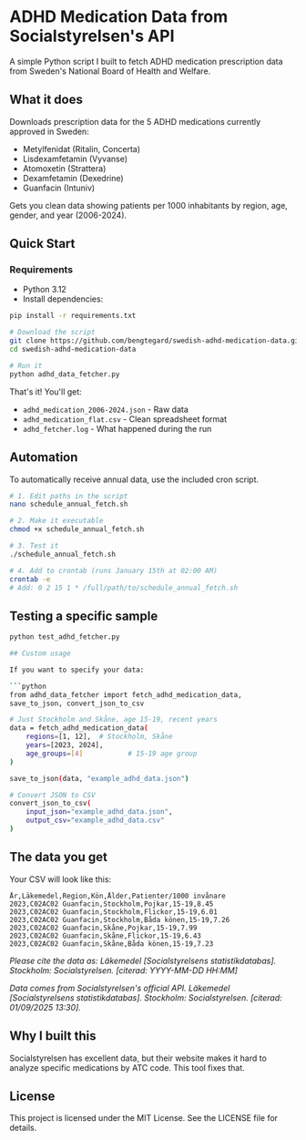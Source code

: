# ADHD Medication Data from Socialstyrelsen's API

A simple Python script I built to fetch ADHD medication prescription data from Sweden's National Board of Health and Welfare.
## What it does

Downloads prescription data for the 5 ADHD medications currently approved in Sweden:
- Metylfenidat (Ritalin, Concerta)
- Lisdexamfetamin (Vyvanse) 
- Atomoxetin (Strattera)
- Dexamfetamin (Dexedrine)
- Guanfacin (Intuniv)

Gets you clean data showing patients per 1000 inhabitants by region, age, gender, and year (2006-2024).

## Quick Start

### Requirements
- Python 3.12
- Install dependencies:

```bash
pip install -r requirements.txt

# Download the script
git clone https://github.com/bengtegard/swedish-adhd-medication-data.git
cd swedish-adhd-medication-data

# Run it
python adhd_data_fetcher.py
```

That's it! You'll get:
- `adhd_medication_2006-2024.json` - Raw data  
- `adhd_medication_flat.csv` - Clean spreadsheet format
- `adhd_fetcher.log` - What happened during the run

## Automation

To automatically receive annual data, use the included cron script.
```bash
# 1. Edit paths in the script
nano schedule_annual_fetch.sh

# 2. Make it executable
chmod +x schedule_annual_fetch.sh

# 3. Test it
./schedule_annual_fetch.sh

# 4. Add to crontab (runs January 15th at 02:00 AM)
crontab -e
# Add: 0 2 15 1 * /full/path/to/schedule_annual_fetch.sh
```

## Testing a specific sample

```bash
python test_adhd_fetcher.py

## Custom usage

If you want to specify your data:

```python
from adhd_data_fetcher import fetch_adhd_medication_data,
save_to_json, convert_json_to_csv

# Just Stockholm and Skåne, age 15-19, recent years
data = fetch_adhd_medication_data(
    regions=[1, 12],  # Stockholm, Skåne
    years=[2023, 2024],
    age_groups=[4]           # 15-19 age group
)

save_to_json(data, "example_adhd_data.json")

# Convert JSON to CSV
convert_json_to_csv(
    input_json="example_adhd_data.json",
    output_csv="example_adhd_data.csv"
)
```

## The data you get

Your CSV will look like this:
```csv
År,Läkemedel,Region,Kön,Ålder,Patienter/1000 invånare
2023,C02AC02 Guanfacin,Stockholm,Pojkar,15-19,8.45
2023,C02AC02 Guanfacin,Stockholm,Flickor,15-19,6.01
2023,C02AC02 Guanfacin,Stockholm,Båda könen,15-19,7.26
2023,C02AC02 Guanfacin,Skåne,Pojkar,15-19,7.99
2023,C02AC02 Guanfacin,Skåne,Flickor,15-19,6.43
2023,C02AC02 Guanfacin,Skåne,Båda könen,15-19,7.23
```

*Please cite the data as: Läkemedel [Socialstyrelsens statistikdatabas]. Stockholm: Socialstyrelsen. [citerad: YYYY-MM-DD HH:MM]*

*Data comes from Socialstyrelsen's official API. Läkemedel [Socialstyrelsens statistikdatabas]. Stockholm: Socialstyrelsen. [citerad: 01/09/2025 13:30].*

## Why I built this

Socialstyrelsen has excellent data, but their website makes it hard to analyze specific medications by ATC code. This tool fixes that.

## License

This project is licensed under the MIT License. See the LICENSE file for details.
